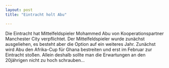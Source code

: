 ```yaml
---
layout: post
title: "Eintracht holt Abu"

---
```


Die Eintracht hat Mittelfeldspieler Mohammed Abu von Kooperationspartner Manchester City verpflichtet. Der Mittelfeldspieler wurde zunächst ausgeliehen, es besteht aber die Option auf ein weiteres Jahr. Zunächst wird Abu den Afrika-Cup für Ghana bestreiten und erst im Februar zur Eintracht stoßen. Allein deshalb sollte man die Erwartungen an den 20jährigen nicht zu hoch schrauben...


